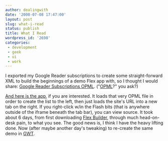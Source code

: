 ```yaml
---
author: dealingwith
date: '2008-07-08 17:47:00'
layout: post
slug: what-i-read
status: publish
title: What I Read
wordpress_id: '2698'
categories:
 - development
 - geek
 - ui
 - work
---
```


I exported my Google Reader subscriptions to create some straight-forward XML
to build the beginnings of a demo Flex app with, so I thought I would share:
[Google Reader Subscriptions OPML][1]. ("[OPML][2]?" you ask?)

[And here is the app][3], if you are interested. It loads that very OPML file
in order to create the list to the left, then just loads the site's URL into a
new tab on the right. If you right-click w/in the Flash bits (that is anywhere
outside of the iframe beneath the tab bar), you can view source. It took about
6 days, from first downloading [Flex Builder][4], through much head-on-desk
pain, to what you see. The good news is, I think I have the heavy lifting
done. Now (after maybe another day's tweaking) to re-create the same demo in
[GWT][5].

   [1]: http://danielsjourney.com/blog/google-reader-subscriptions.xml

   [2]: http://en.wikipedia.org/wiki/OPML

   [3]: http://danielsjourney.com/blog/reading/

   [4]: http://www.adobe.com/products/flex/

   [5]: http://code.google.com/webtoolkit/

